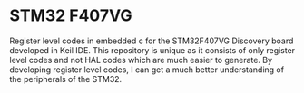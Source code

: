 # STM32 F407VG
Register level codes in embedded c for the STM32F407VG Discovery board developed in Keil IDE. This repository is unique as it consists of only register level codes and not HAL 
codes which are much easier to generate. By developing register level codes, I can get a much better understanding of the peripherals of the STM32.
